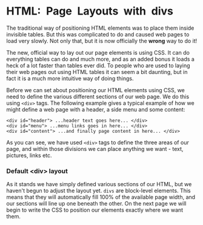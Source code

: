 # HTML: Page Layouts with divs

The traditional way of positioning HTML elements was to place them inside invisible tables. But this was complicated to do and caused web pages to load very slowly. Not only that, but it is now officially the **wrong** way to do it!

The new, official way to lay out our page elements is using CSS. It can do everything tables can do and much more, and as an added bonus it loads a heck of a lot faster than tables ever did. To people who are used to laying their web pages out using HTML tables it can seem a bit daunting, but in fact it is a much more intuitive way of doing things.

Before we can set about positioning our HTML elements using CSS, we need to define the various different sections of our web page. We do this using `<div>` tags. The following example gives a typical example of how we might define a web page with a header, a side menu and some content:

```markup
<div id="header"> ...header text goes here... </div>
<div id="menu"> ...menu links goes in here... </div>
<div id="content"> ...and finally page content in here... </div>
```

As you can see, we have used `<div>` tags to define the three areas of our page, and within those divisions we can place anything we want - text, pictures, links etc.

### Default &lt;div&gt; layout

As it stands we have simply defined various sections of our HTML, but we haven't begun to adjust the layout yet. `divs` are block-level elements. This means that they will automatically fill 100% of the available page width, and our sections will line up one beneath the other. On the next page we will begin to write the CSS to position our elements exactly where we want them.


